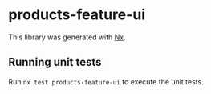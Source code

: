 # products-feature-ui

This library was generated with [Nx](https://nx.dev).

## Running unit tests

Run `nx test products-feature-ui` to execute the unit tests.
